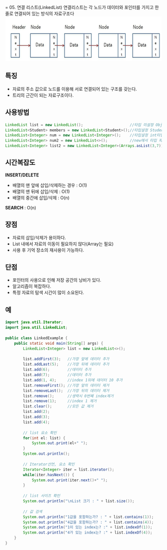 = 05. 연결 리스트(LinkedList)
연결리스트는 각 노드가 데이터와 포인터를 가지고 한 줄로 연결되어 있는 방식의 자료구조다
<img src="../img/LinkedList-1.png" width="609px" height="142px" alt="LinkedList"></img><br/> 

## 특징
- 자료의 주소 값으로 노드를 이용해 서로 연결되어 있는 구조를 갖는다.
- 트리의 근간이 되는 자료구조이다.

## 사용방법
```java
LinkedList list = new LinkedList();						//타입 미설정 Object로 선언
LinkedList<Student> members = new LinkedList<Student>();//타입설정 Student객체만 사용가능
LinkedList<Integer> num = new LinkedList<Integer>();	//타입설정 int타입만 사용가능
LinkedList<Integer> num2 = new LinkedList<>();			//new에서 타입 파라미터 생략가능
LinkedList<Integer> list2 = new LinkedList<Integer>(Arrays.asList(3,7));//생성시 값추가
```
## 시간복잡도
**INSERT/DELETE**   
- 배열의 맨 앞에 삽입/삭제하는 경우 : O(1)   
- 배열의 맨 뒤에 삽입/삭제 : O(1)   
- 배열의 중간에 삽입/삭제 : O(n)   

**SEARCH** : O(n)   

## 장점
- 자료의 삽입/삭제가 용이하다.
- List 내에서 자료의 이동이 필요하지 않다(Array는 필요)
- 사용 후 기억 장소의 재사용이 가능하다.

## 단점
- 포인터의 사용으로 인해 저장 공간의 낭비가 있다.
- 알고리즘이 복잡하다.
- 특정 자료의 탐색 시간이 많이 소요된다.

## 예
```java
import java.util.Iterator;
import java.util.LinkedList;

public class LinkedExample {
	public static void main(String[] args) {
		LinkedList<Integer> list = new LinkedList<>();
		
		list.addFirst(3);	//가장 앞에 데이터 추가
		list.addLast(5);	//가장 뒤에 데이터 추가
		list.add(6);		//데이터 추가
		list.add(7);		//데이터 추가
		list.add(1, 4);		//index 1뒤에 데이터 10 추가
		list.removeFirst(); //가장 앞의 데이터 제거
		list.removeLast(); 	//가장 뒤의 데이터 제거
		list.remove(); 		//생략시 0번째 index제거
		list.remove(1); 	//index 1 제거
		list.clear(); 		//모든 값 제거
		list.add(2);
		list.add(3);
		list.add(4);
		
		// list 요소 확인
		for(int el: list) {
			System.out.print(el+" ");
		}
		System.out.println();
		
		// Iterator선언, 요소 확인
		Iterator<Integer> iter = list.iterator();
		while(iter.hasNext()) {
			System.out.print(iter.next()+" ");
		}
		
		// list 사이즈 확인
		System.out.println("\nList 크기 : " + list.size());
		
		// 값 검색
		System.out.println("1값을 포함하는가? : " + list.contains(1));
		System.out.println("4값을 포함하는가? : " + list.contains(4));
		System.out.println("1이 있는 index는? :" + list.indexOf(1));
		System.out.println("4가 있는 index는? :" + list.indexOf(4));
	}
}
```

